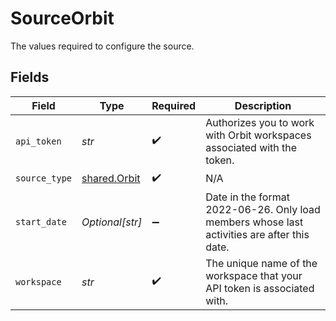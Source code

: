 # SourceOrbit

The values required to configure the source.


## Fields

| Field                                                                                       | Type                                                                                        | Required                                                                                    | Description                                                                                 |
| ------------------------------------------------------------------------------------------- | ------------------------------------------------------------------------------------------- | ------------------------------------------------------------------------------------------- | ------------------------------------------------------------------------------------------- |
| `api_token`                                                                                 | *str*                                                                                       | :heavy_check_mark:                                                                          | Authorizes you to work with Orbit workspaces associated with the token.                     |
| `source_type`                                                                               | [shared.Orbit](../../models/shared/orbit.md)                                                | :heavy_check_mark:                                                                          | N/A                                                                                         |
| `start_date`                                                                                | *Optional[str]*                                                                             | :heavy_minus_sign:                                                                          | Date in the format 2022-06-26. Only load members whose last activities are after this date. |
| `workspace`                                                                                 | *str*                                                                                       | :heavy_check_mark:                                                                          | The unique name of the workspace that your API token is associated with.                    |